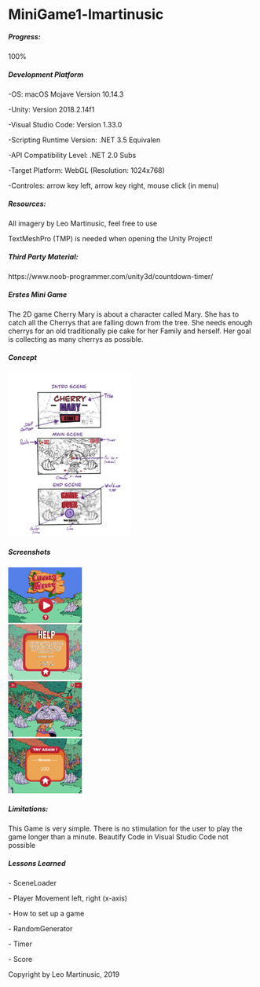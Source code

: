 # MiniGame1-lmartinusic

<h5>Progress:</h5> 100%

<h5>Development Platform</h5>
<p>-OS: macOS Mojave Version 10.14.3</p>
<p>-Unity: Version 2018.2.14f1</p>
<p>-Visual Studio Code: Version 1.33.0 </p>
<p>-Scripting Runtime Version: .NET 3.5 Equivalen</p>
<p>-API Compatibility Level: .NET 2.0 Subs</p>
<p>-Target Platform: WebGL (Resolution: 1024x768)</p>
<p>-Controles: arrow key left, arrow key right, mouse click (in menu)</p>
<p></p>
<h5>Resources:</h5>
<p>All imagery by Leo Martinusic, feel free to use</p>
<p>TextMeshPro (TMP) is needed when opening the Unity Project!</p>
<p></p>
<p></p>
<h5>Third Party Material:</h5>
<p>https://www.noob-programmer.com/unity3d/countdown-timer/</p>

<h5>Erstes Mini Game</h5>
<p></p>
The 2D game Cherry Mary is about a character called Mary. She has to catch all the Cherrys that
are falling down from the tree. She needs enough cherrys for an old traditionally pie cake for
her Family and herself. Her goal is collecting as many cherrys as possible.
<p></p>
<h5>Concept</h5>
<div>
<img src="./Bilder/Cherry_Mary_Concept.jpg" width="250">
</div>
<p></p>
<h5>Screenshots</h5>
<div>
<img src="./Bilder/start.png" width="150">
</div>
<div>
<img src="./Bilder/help.png" width="150">
</div>
<div>
<img src="./Bilder/main.png" width="150">
</div>
<div>
<img src="./Bilder/end.png" width="150">
</div>
<p></p>
<p></p>
<h5>Limitations:</h5> This Game is very simple. There is no stimulation for the user to play the game longer than a minute.
Beautify Code in Visual Studio Code not possible
<p></p>

<h5>Lessons Learned</h5>
<p>- SceneLoader</p>
<p>- Player Movement left, right (x-axis)</p>
<p>- How to set up a game</p>
<p>- RandomGenerator</p>
<p>- Timer</p>
<p>- Score</p>
<p></p>
<p>Copyright by Leo Martinusic, 2019</p>
